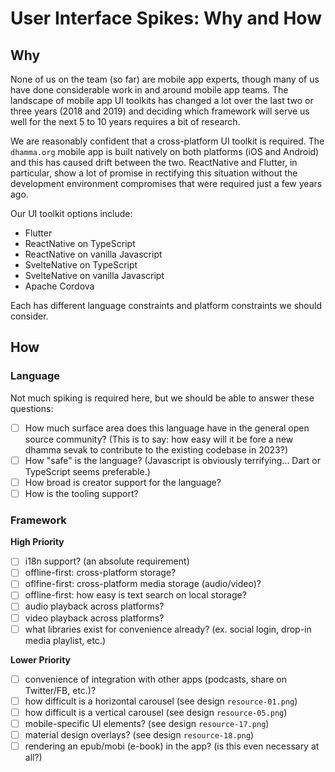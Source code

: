 # User Interface Spikes: Why and How


## Why

None of us on the team (so far) are mobile app experts, though many of us have done considerable work in and around mobile app teams. The landscape of mobile app UI toolkits has changed a lot over the last two or three years (2018 and 2019) and deciding which framework will serve us well for the next 5 to 10 years requires a bit of research.

We are reasonably confident that a cross-platform UI toolkit is required. The `dhamma.org` mobile app is built natively on both platforms (iOS and Android) and this has caused drift between the two. ReactNative and Flutter, in particular, show a lot of promise in rectifying this situation without the development environment compromises that were required just a few years ago.

Our UI toolkit options include:

- Flutter
- ReactNative on TypeScript
- ReactNative on vanilla Javascript
- SvelteNative on TypeScript
- SvelteNative on vanilla Javascript
- Apache Cordova

Each has different language constraints and platform constraints we should consider.


## How

### Language

Not much spiking is required here, but we should be able to answer these questions:

- [ ] How much surface area does this language have in the general open source community? (This is to say: how easy will it be fore a new dhamma sevak to contribute to the existing codebase in 2023?)
- [ ] How "safe" is the language? (Javascript is obviously terrifying... Dart or TypeScript seems preferable.)
- [ ] How broad is creator support for the language?
- [ ] How is the tooling support?

### Framework

**High Priority**

- [ ] i18n support? (an absolute requirement)
- [ ] offline-first: cross-platform storage?
- [ ] oflfine-first: cross-platform media storage (audio/video)?
- [ ] offline-first: how easy is text search on local storage?
- [ ] audio playback across platforms?
- [ ] video playback across platforms?
- [ ] what libraries exist for convenience already? (ex. social login, drop-in media playlist, etc.)

**Lower Priority**

- [ ] convenience of integration with other apps (podcasts, share on Twitter/FB, etc.)?
- [ ] how difficult is a horizontal carousel (see design `resource-01.png`)
- [ ] how difficult is a vertical carousel (see design `resource-05.png`)
- [ ] mobile-specific UI elements? (see design `resource-17.png`)
- [ ] material design overlays? (see design `resource-18.png`)
- [ ] rendering an epub/mobi (e-book) in the app? (is this even necessary at all?)
